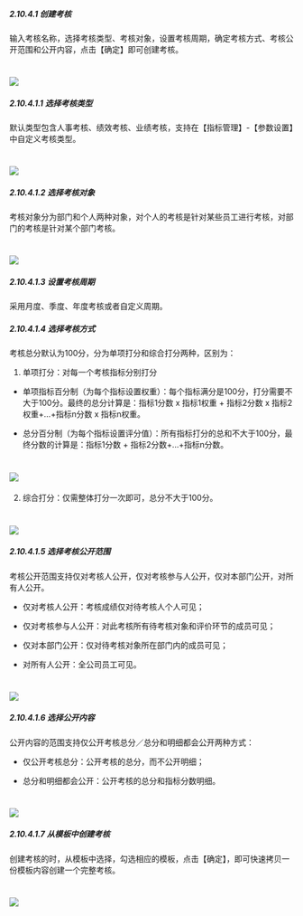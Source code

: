 ##### 2.10.4.1 创建考核

输入考核名称，选择考核类型、考核对象，设置考核周期，确定考核方式、考核公开范围和公开内容，点击【确定】即可创建考核。

# ![](/assets/10.4.1创建考核.png)

##### 2.10.4.1.1 选择考核类型

默认类型包含人事考核、绩效考核、业绩考核，支持在【指标管理】-【参数设置】中自定义考核类型。

# ![](/assets/10.4.1.1选择考核类型.png)

##### 2.10.4.1.2 选择考核对象

考核对象分为部门和个人两种对象，对个人的考核是针对某些员工进行考核，对部门的考核是针对某个部门考核。

# ![](/assets/10.4.1.2选择考核对象.png)

##### 2.10.4.1.3 设置考核周期

采用月度、季度、年度考核或者自定义周期。

##### 2.10.4.1.4 选择考核方式

考核总分默认为100分，分为单项打分和综合打分两种，区别为：

1) 单项打分：对每一个考核指标分别打分

* 单项指标百分制（为每个指标设置权重）：每个指标满分是100分，打分需要不大于100分。最终的总分计算是：指标1分数 x 指标1权重 + 指标2分数 x  指标2权重+…+指标n分数 x 指标n权重。

* 总分百分制（为每个指标设置评分值）：所有指标打分的总和不大于100分，最终分数的计算是：指标1分数 + 指标2分数+…+指标n分数。

# ![](/assets/10.4.1.4选择考核方式.png)

2) 综合打分：仅需整体打分一次即可，总分不大于100分。
 
 # ![](/assets/10.4.1.5综合打分.png)

##### 2.10.4.1.5 选择考核公开范围

考核公开范围支持仅对考核人公开，仅对考核参与人公开，仅对本部门公开，对所有人公开。

* 仅对考核人公开：考核成绩仅对待考核人个人可见；

* 仅对考核参与人公开：对此考核所有待考核对象和评价环节的成员可见；

* 仅对本部门公开：仅对待考核对象所在部门内的成员可见；

* 对所有人公开：全公司员工可见。

# ![](/assets/10.4.1.5考核公开.png)

##### 2.10.4.1.6 选择公开内容

公开内容的范围支持仅公开考核总分／总分和明细都会公开两种方式：

* 仅公开考核总分：公开考核的总分，而不公开明细；

* 总分和明细都会公开：公开考核的总分和指标分数明细。

# ![](/assets/10.4.1.6考核内容公开.png)

##### 2.10.4.1.7 从模板中创建考核

创建考核的时，从模板中选择，勾选相应的模板，点击【确定】，即可快速拷贝一份模板内容创建一个完整考核。

# ![](/assets/10.4.1.7选择考核模板.png)



 
 